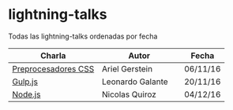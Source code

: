 # lightning-talks
Todas las lightning-talks ordenadas por fecha


| Charla                                                                   | Autor                 | Fecha    |
| -------------                                                            | -------------         | -----    |
| <a href="https://goo.gl/3NaQMx" target="_blank">Preprocesadores CSS</a>  | Ariel Gerstein        | 06/11/16 |
| <a href="https://goo.gl/38mJub" target="_blank">Gulp.js</a>              | Leonardo Galante      | 20/11/16 |
| <a href="https://goo.gl/oKugww" target="_blank">Node.js</a>              | Nicolas Quiroz        | 04/12/16 |
